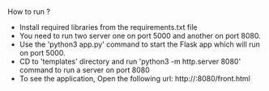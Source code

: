 How to run ? 
- Install required libraries from the requirements.txt file
- You need to run two server one on port 5000 and another on port 8080. 
-   Use the 'python3 app.py' command to start the Flask app which will run on port 5000.
-   CD to 'templates' directory and run 'python3 -m http.server 8080' command to run a server on port 8080
- To see the application, Open the following url: http://<SERVER-ADDRESS>:8080/front.html
